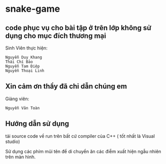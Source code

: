 # snake-game
## code phục vụ cho bài tập ở trên lớp không sử dụng cho mục đích thương mại
Sinh Viên thực hiện:
```
Nguyễn Duy Khang
Thái Chí Bảo
Nguyễn Tam Điệp
Nguyễn Thoại Linh
```
## Xin cảm ơn thầy đã chỉ dẫn chúng em
Giảng viên:
```
Nguyễn Văn Toàn
```
## Hướng dẫn sử dụng
tải source code về run trên bất cứ compiler của C++ ( tốt nhất là Visual studio)

Sử dụng các phím mũi tên để di chuyển ăn các điễm xuất hiện ngẫu nhiên trên màn hình.
